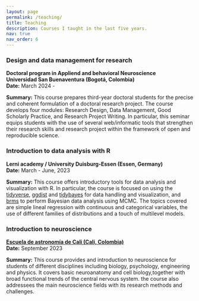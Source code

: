 ```yaml
---
layout: page
permalink: /teaching/
title: Teaching
description: Courses I taught in the last five years.
nav: true
nav_order: 6
---
```


### Design and data management for research

**Doctoral program in Appliend and behavioral Neuroscience** \
**Universidad San Buenaventura (Bogotá, Colombia)** \
**Date:** March 2024 -

**Summary:** This course prepares third-year doctoral students for the precise and coherent formulation of a doctoral research project. The course develops four modules: Research Design, Data Management, Good Scholarly Practice, and Research Project Writing. In particular, this seminar equips students with the use of several web/informatic tools that strengthen their research skills and research project within the framework of open and reproducible science.

### Introduction to data analysis with R

**Lerni academy / University Duisburg-Essen (Essen, Germany)** \
**Date:** March - June, 2023

**Summary:** This course offers introductory tools for data analysis and visualization with R. In particular, the course is focused on using the [tidyverse](https://www.tidyverse.org/), [ggdist](https://mjskay.github.io/ggdist/) and [tidybayes](https://mjskay.github.io/tidybayes/) for data handling and visualization, and [brms](https://cran.r-project.org/web/packages/brms/index.html) to perform Bayesian data analysis using MCMC. The topics covered are simple lineal regression with continuous and categorical variables, the use of different families of distributions and a touch of multilevel models.

### Introduction to neuroscience

**[Escuela de astronomía de Cali (Cali, Colombia)](http://escueladeastronomiadecali.com/nosotros/)** \
**Date:** September 2023

**Summary:** This course provides and introduction to neuroscience for students of different disciplines including biology, psychology, engineering and physics. It covers basic neuroanatomy and cell biology,together with broad functional trends of the central nervous system. the course also addressees the main neuroscience fields with its research methods and challenges.
